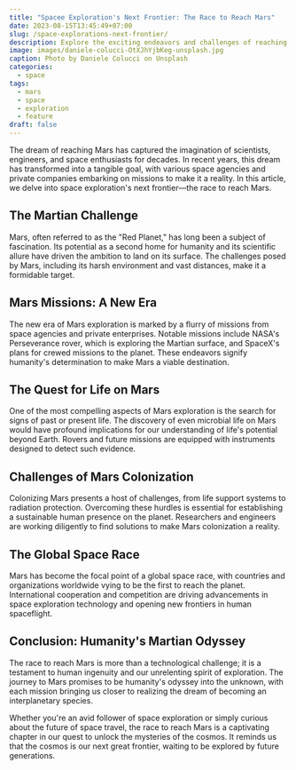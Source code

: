 ```yaml
---
title: "Spacee Exploration's Next Frontier: The Race to Reach Mars"
date: 2023-08-15T13:45:49+07:00
slug: /space-explorations-next-frontier/
description: Explore the exciting endeavors and challenges of reaching Mars in the new era of space exploration.
image: images/daniele-colucci-OtXJhYjbKeg-unsplash.jpg
caption: Photo by Daniele Colucci on Unsplash
categories:
  - space
tags:
  - mars 
  - space 
  - exploration
  - feature
draft: false
---
```


The dream of reaching Mars has captured the imagination of scientists, engineers, and space enthusiasts for decades. In recent years, this dream has transformed into a tangible goal, with various space agencies and private companies embarking on missions to make it a reality. In this article, we delve into space exploration's next frontier—the race to reach Mars.

## The Martian Challenge

Mars, often referred to as the "Red Planet," has long been a subject of fascination. Its potential as a second home for humanity and its scientific allure have driven the ambition to land on its surface. The challenges posed by Mars, including its harsh environment and vast distances, make it a formidable target.

## Mars Missions: A New Era

The new era of Mars exploration is marked by a flurry of missions from space agencies and private enterprises. Notable missions include NASA's Perseverance rover, which is exploring the Martian surface, and SpaceX's plans for crewed missions to the planet. These endeavors signify humanity's determination to make Mars a viable destination.

## The Quest for Life on Mars

One of the most compelling aspects of Mars exploration is the search for signs of past or present life. The discovery of even microbial life on Mars would have profound implications for our understanding of life's potential beyond Earth. Rovers and future missions are equipped with instruments designed to detect such evidence.

## Challenges of Mars Colonization


Colonizing Mars presents a host of challenges, from life support systems to radiation protection. Overcoming these hurdles is essential for establishing a sustainable human presence on the planet. Researchers and engineers are working diligently to find solutions to make Mars colonization a reality.

## The Global Space Race

Mars has become the focal point of a global space race, with countries and organizations worldwide vying to be the first to reach the planet. International cooperation and competition are driving advancements in space exploration technology and opening new frontiers in human spaceflight.

## Conclusion: Humanity's Martian Odyssey


The race to reach Mars is more than a technological challenge; it is a testament to human ingenuity and our unrelenting spirit of exploration. The journey to Mars promises to be humanity's odyssey into the unknown, with each mission bringing us closer to realizing the dream of becoming an interplanetary species.

Whether you're an avid follower of space exploration or simply curious about the future of space travel, the race to reach Mars is a captivating chapter in our quest to unlock the mysteries of the cosmos. It reminds us that the cosmos is our next great frontier, waiting to be explored by future generations.
